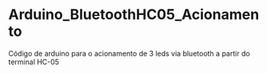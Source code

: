 # Arduino_BluetoothHC05_Acionamento
 
Código de arduino para o acionamento de 3 leds via bluetooth a partir do terminal HC-05
